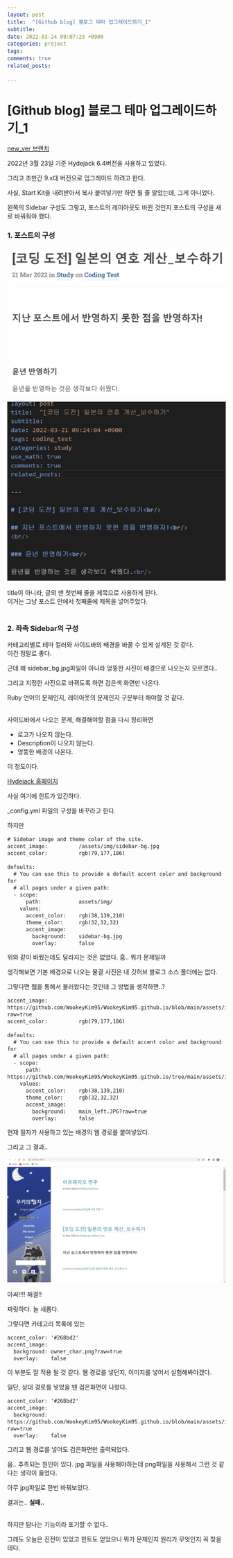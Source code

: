 ```yaml
---
layout: post
title:  "[Github blog] 블로그 테마 업그레이드하기_1"
subtitle: 
date: 2022-03-24 09:07:23 +0900
categories: project
tags:
comments: true
related_posts:

---
```


# [Github blog] 블로그 테마 업그레이드하기_1

[new_ver 브랜치](https://github.com/WookeyKim95/WookeyKim95.github.io/tree/new_ver)

2022년 3월 23일 기준 Hydejack 6.4버전을 사용하고 있었다.<br/>

그리고 조만간 9.x대 버전으로 업그레이드 하려고 한다.<br/>

사실, Start Kit을 내려받아서 복사 붙여넣기만 하면 될 줄 알았는데, 그게 아니었다.<br/>

왼쪽의 Sidebar 구성도 그렇고, 포스트의 레이아웃도 바뀐 것인지 포스트의 구성을 새로 바꿔줘야 했다.<br/>

### 1. 포스트의 구성<br/>

![포스트구성1](https://github.com/WookeyKim95/WookeyKim95.github.io/blob/main/assets/img/project/2022-03-24_upgrade_1.jpg?raw=true)
<br/>

![포스트구성2](https://github.com/WookeyKim95/WookeyKim95.github.io/blob/main/assets/img/project/2022-03-24_upgrade_2.jpg?raw=true)
<br/>

title이 아니라, 글의 맨 첫번째 줄을 제목으로 사용하게 된다.<br/>
이거는 그냥 포스트 안에서 첫째줄에 제목을 넣어주었다.<br/>
<br/>

### 2. 좌측 Sidebar의 구성<br/>

카테고리별로 테마 컬러와 사이드바의 배경을 바꿀 수 있게 설계된 것 같다.<br/>
이건 정말로 좋다.<br/>

근데 왜 sidebar_bg.jpg파일이 아니라 엉뚱한 사진이 배경으로 나오는지 모르겠다..<br/>

그리고 지정한 사진으로 바뀌도록 하면 검은색 화면만 나온다.<br/>

Ruby 언어의 문제인지, 레이아웃의 문제인지 구분부터 해야할 것 같다.<br/>
<br/>

사이드바에서 나오는 문제, 해결해야할 점을 다시 정리하면

- 로고가 나오지 않는다.
- Description이 나오지 않는다.
- 엉뚱한 배경이 나온다.

이 정도이다.<br/>

[Hydejack 홈페이지](https://hydejack.com/docs/config/)

사실 여기에 힌트가 있긴하다.

_config.yml 파일의 구성을 바꾸라고 한다.<br/>

하지만

```
# Sidebar image and theme color of the site.
accent_image:          /assets/img/sidebar-bg.jpg
accent_color:          rgb(79,177,186)

defaults:
  # You can use this to provide a default accent color and background for
  # all pages under a given path:
  - scope:
      path:            assets/img/
    values:
      accent_color:    rgb(38,139,210)
      theme_color:     rgb(32,32,32)
      accent_image:    
        background:    sidebar-bg.jpg
        overlay:       false
```

위와 같이 바꿨는데도 달라지는 것은 없었다. 흠.. 뭐가 문제일까<br/>

생각해보면 기본 배경으로 나오는 물결 사진은 내 깃허브 블로그 소스 폴더에는 없다.<br/>

그렇다면 웹을 통해서 불러왔다는 것인데 그 방법을 생각하면..?<br/>

```
accent_image:          https://github.com/WookeyKim95/WookeyKim95.github.io/blob/main/assets/img/main_left.JPG?raw=true
accent_color:          rgb(79,177,186)

defaults:
  # You can use this to provide a default accent color and background for
  # all pages under a given path:
  - scope:
      path:            https://github.com/WookeyKim95/WookeyKim95.github.io/tree/main/assets/img/
    values:
      accent_color:    rgb(38,139,210)
      theme_color:     rgb(32,32,32)
      accent_image:    
        background:    main_left.JPG?raw=true
        overlay:       false
```

현재 필자가 사용하고 있는 배경의 웹 경로를 붙여넣었다.<br/>

그리고 그 결과..<br/>

![성공!](https://github.com/WookeyKim95/WookeyKim95.github.io/blob/main/assets/img/project/2022-03-24_upgrade_3.jpg?raw=true)

아싸!!!! 해결!!<br/>

짜릿하다. 늘 새롭다.<br/>

그렇다면 카테고리 목록에 있는<br/>

```
accent_color: '#268bd2'
accent_image:
  background: owner_char.png?raw=true
  overlay:    false
```

이 부분도 잘 적용 될 것 같다. 웹 경로를 넣던지, 이미지를 넣어서 실험해봐야겠다.<br/>

일단, 상대 경로를 넣었을 땐 검은화면이 나왔다.<br/>

```
accent_color: '#268bd2'
accent_image:
  background: https://github.com/WookeyKim95/WookeyKim95.github.io/blob/main/assets/img/owner_char.png?raw=true
  overlay:    false
```
그리고 웹 경로를 넣어도 검은화면만 출력되었다.<br/>

음.. 추측되는 원인이 있다. jpg 파일을 사용해야하는데 png파일을 사용해서 그런 것 같다는 생각이 들었다.<br/>

아무 jpg파일로 한번 바꿔보았다.<br/>

결과는.. **실패..**<br/>
<br/>

하지만 탐나는 기능이라 포기할 수 없다..<br/>

그래도 오늘은 진전이 있었고 힌트도 얻었으니 뭐가 문제인지 원리가 무엇인지 꼭 찾을테다.<br/>

